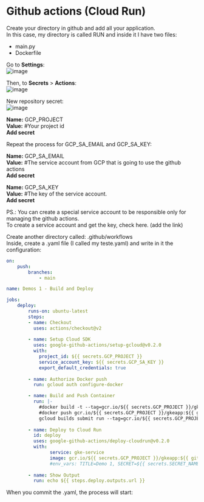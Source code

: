 # Github actions (Cloud Run)   

Create your directory in github and add all your application.    
In this case, my directory is called RUN and inside it I have two files:  
   - main.py   
   - Dockerfile   

Go to **Settings**:   
![image](https://user-images.githubusercontent.com/58811514/178796626-ca3de7e5-f12c-4928-8f49-91671f8b847a.png)   

Then, to **Secrets** > **Actions**:   
![image](https://user-images.githubusercontent.com/58811514/178797012-4c1763ed-5ef8-4ad3-b7a0-9d7885750d79.png)   

New repository secret:   
![image](https://user-images.githubusercontent.com/58811514/178797174-6fa73b1b-2997-4809-a3ad-d59e8a85ecf6.png)    

**Name:** GCP_PROJECT   
**Value:** #Your project id   
**Add secret**   

Repeat the process for GCP_SA_EMAIL and GCP_SA_KEY:   

**Name:** GCP_SA_EMAIL   
**Value:** #The service account from GCP that is going to use the github actions   
**Add secret**   

**Name:** GCP_SA_KEY   
**Value:** #The key of the service account.   
**Add secret**   

PS.: You can create a special service account to be responsible only for managing the github actions.   
To create a service account and get the key, check here. (add the link)   

Create another directory called: .github/workflows   
Inside, create a .yaml file (I called my teste.yaml) and write in it the configuration:   
```yaml
on:
    push:
        branches:
            - main

name: Demos 1 - Build and Deploy

jobs:
    deploy:
        runs-on: ubuntu-latest
        steps:
        - name: Checkout
          uses: actions/checkout@v2
          
        - name: Setup Cloud SDK
          uses: google-github-actions/setup-gcloud@v0.2.0
          with:
            project_id: ${{ secrets.GCP_PROJECT }}
            service_account_key: ${{ secrets.GCP_SA_KEY }}
            export_default_credentials: true
            
        - name: Authorize Docker push
          run: gcloud auth configure-docker

        - name: Build and Push Container
          run: |-
            #docker build -t --tag=gcr.io/${{ secrets.GCP_PROJECT }}/gkeapp:${{ github.she }} .
            #docker push gcr.io/${{ secrets.GCP_PROJECT }}/gkeapp:${{ github.sha }}
            gcloud builds submit run --tag=gcr.io/${{ secrets.GCP_PROJECT }}/gkeapp:${{ github.sha }}
            
        - name: Deploy to Cloud Run
          id: deploy
          uses: google-github-actions/deploy-cloudrun@v0.2.0
          with:
                service: gke-service
                image: gcr.io/${{ secrets.GCP_PROJECT }}/gkeapp:${{ github.sha }}
                #env_vars: TITLE=Demo 1, SECRET=${{ secrets.SECRET_NAME }}
                
        - name: Show Output
          run: echo ${{ steps.deploy.outputs.url }}
```

When you commit the .yaml, the process will start:


